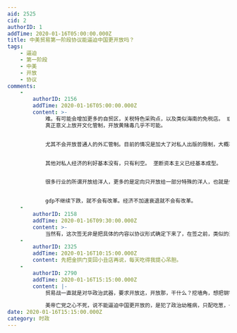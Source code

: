 ```yaml
---
aid: 2525
cid: 2
authorID: 1
addTime: 2020-01-16T05:00:00.000Z
title: 中美贸易第一阶段协议能逼迫中国更开放吗？
tags:
    - 逼迫
    - 第一阶段
    - 中美
    - 开放
    - 协议
comments:
    -
        authorID: 2156
        addTime: 2020-01-16T05:00:00.000Z
        content: >-
            难。有可能会增加更多的自贸区，关税特色采购点，以及类似海南的免税店。 或者在珠海搞一块地方叫xx新区卖给澳门。
            真正意义上放开文化管制，开放黄赌毒几乎不可能。


            尤其不会开放普通人的外汇管制。目前的情况是加大了对私人出版的限制，大概率限制每个人获取vpn，甚至是强迫每个用户交出正式身份或被监控。


            其他对私人经济的利好基本没有，只有利空。 垄断资本主义已经基本成型。


            很多行业的所谓开放给洋人，更多的是定向只开放给一部分特殊的洋人，也就是俗称的洋人白手套。


            gdp不继续下跌，就不会有改革。经济不加速衰退就不会有改革。
    -
        authorID: 2158
        addTime: 2020-01-16T09:30:00.000Z
        content: >-
            当然有，这次签无非是把具体的内容以协议形式确定下来了，在签之前，类似的开放举措已经讲过了，并不新鲜。在包子把民资和实体快要玩死的时候，留下一个烂摊子等外资来输血救援，治标不治本。政治体制改革和法治建设跟不上的话，最后该跑的还是得跑，留得住的要么是白手套要么就是半死不活的。
    -
        authorID: 2325
        addTime: 2020-01-16T10:15:00.000Z
        content: 先把金拱门变回小丑店再说，每天吃得我提心吊胆。
    -
        authorID: 2790
        addTime: 2020-01-16T15:15:00.000Z
        content: |-
            贸易战一直就是对华政治武器，要求开放这，开放那，干什么？挖墙角，想把钢铁长城挖垮。

            美帝亡党之心不死，说不能逼迫中国更开放的，是犯了政治幼稚病，只配吃葱，一葱白。
date: 2020-01-16T15:15:00.000Z
category: 时政
---
```



